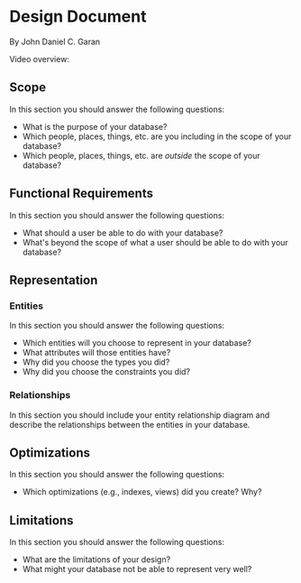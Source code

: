 # Design Document

By John Daniel C. Garan

Video overview: <URL HERE>

## Scope

In this section you should answer the following questions:

-   What is the purpose of your database?
-   Which people, places, things, etc. are you including in the scope of your database?
-   Which people, places, things, etc. are _outside_ the scope of your database?

## Functional Requirements

In this section you should answer the following questions:

-   What should a user be able to do with your database?
-   What's beyond the scope of what a user should be able to do with your database?

## Representation

### Entities

In this section you should answer the following questions:

-   Which entities will you choose to represent in your database?
-   What attributes will those entities have?
-   Why did you choose the types you did?
-   Why did you choose the constraints you did?

### Relationships

In this section you should include your entity relationship diagram and describe the relationships between the entities in your database.

## Optimizations

In this section you should answer the following questions:

-   Which optimizations (e.g., indexes, views) did you create? Why?

## Limitations

In this section you should answer the following questions:

-   What are the limitations of your design?
-   What might your database not be able to represent very well?
